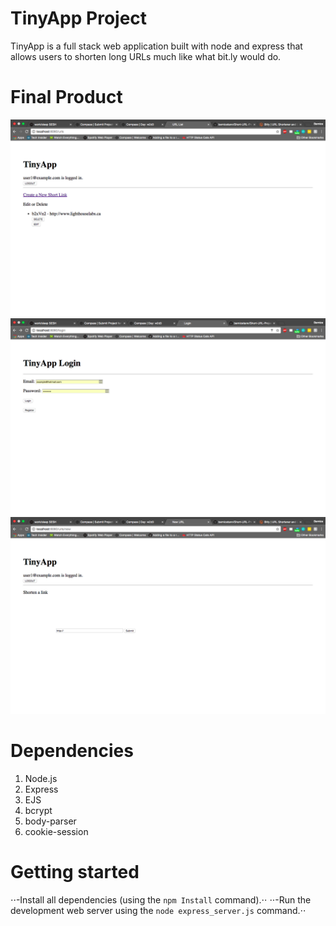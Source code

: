 # TinyApp Project

TinyApp is a full stack web application built with node and express that allows users to shorten long URLs much like what bit.ly would do.

# Final Product

!["screenshot description"](https://github.com/bernicetann/Short-URL-Project/blob/master/docs/URL-list-page.png?raw=true)
!["screenshot description"](https://github.com/bernicetann/Short-URL-Project/blob/master/docs/login-page.png?raw=true)
!["screenshot description"](https://github.com/bernicetann/Short-URL-Project/blob/master/docs/new-url-page.png?raw=true)


# Dependencies

  1. Node.js
  2. Express
  3. EJS
  4. bcrypt
  5. body-parser
  6. cookie-session

# Getting started

⋅⋅-Install all dependencies (using the `npm Install` command).⋅⋅
⋅⋅-Run the development web server using the `node express_server.js` command.⋅⋅